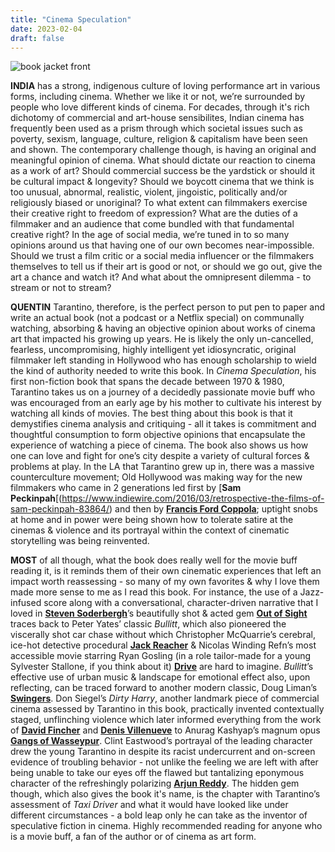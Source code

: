 ```yaml
---
title: "Cinema Speculation"
date: 2023-02-04
draft: false
---
```


![book jacket front](/cinema-speculation-cover.JPG "book cover jacket. all copyrights rest with the author & publisher")

__INDIA__ has a strong, indigenous culture of loving performance art in various forms, including cinema. Whether we like it or not, we’re surrounded by people who love different kinds of cinema. For decades, through it's rich dichotomy of commercial and art-house sensibilites, Indian cinema has frequently been used as a prism through which societal issues such as poverty, sexism, language, culture, religion & capitalism have been seen and shown. The contemporary challenge though, is having an original and meaningful opinion of cinema. What should dictate our reaction to cinema as a work of art? Should commercial success be the yardstick or should it be cultural impact & longevity? Should we boycott cinema that we think is too unusual, abnormal, realistic, violent, jingoistic, politically and/or religiously biased or unoriginal? To what extent can filmmakers exercise their creative right to freedom of expression? What are the duties of a filmmaker and an audience that come bundled with that fundamental creative right? In the age of social media, we’re tuned in to so many opinions around us that having one of our own becomes near-impossible. Should we trust a film critic or a social media influencer or the filmmakers themselves to tell us if their art is good or not, or should we go out, give the art a chance and watch it? And what about the omnipresent dilemma - to stream or not to stream? 

__QUENTIN__ Tarantino, therefore, is the perfect person to put pen to paper and write an actual book (not a podcast or a Netflix special) on communally watching, absorbing & having an objective opinion about works of cinema art that impacted his growing up years. He is likely the only un-cancelled, fearless, uncompromising, highly intelligent yet idiosyncratic, original filmmaker left standing in Hollywood who has enough scholarship to wield the kind of authority needed to write this book. In _Cinema Speculation_, his first non-fiction book that spans the decade between 1970 & 1980, Tarantino takes us on a journey of a decidedly passionate movie buff who was encouraged from an early age by his mother to cultivate his interest by watching all kinds of movies. The best thing about this book is that it demystifies cinema analysis and critiquing - all it takes is commitment and thoughtful consumption to form objective opinions that encapsulate the experience of watching a piece of cinema. The book also shows us how one can love and fight for one’s city despite a variety of cultural forces & problems at play. In the LA that Tarantino grew up in, there was a massive counterculture movement; Old Hollywood was making way for the new filmmakers who came in 2 generations led first by [__Sam Peckinpah__[(https://www.indiewire.com/2016/03/retrospective-the-films-of-sam-peckinpah-83864/) and then by [__Francis Ford Coppola__](https://www.filmcomment.com/article/myth-maker-francis-ford-coppola/); uptight snobs at home and in power were being shown how to tolerate satire at the cinemas & violence and its portrayal within the context of cinematic storytelling was being reinvented. 

__MOST__ of all though, what the book does really well for the movie buff reading it, is it reminds them of their own cinematic experiences that left an impact worth reassessing - so many of my own favorites & why I love them made more sense to me as I read this book. For instance, the use of a Jazz-infused score along with a conversational, character-driven narrative that I loved in [__Steven Soderbergh__](https://mubi.com/notebook/posts/steven-soderbergh-a-smooth-operator-for-21st-century-american-cinema)’s beautifully shot & acted gem [__Out of Sight__](https://www.theringer.com/movies/2020/6/26/21303604/out-of-sight-steven-soderbergh-break-george-clooney) traces back to Peter Yates’ classic _Bullitt_, which also pioneered the viscerally shot car chase without which Christopher McQuarrie’s cerebral, ice-hot detective procedural [__Jack Reacher__](https://www.hagerty.com/media/archived/jack-reacher-car-chase-is-every-bit-as-thrilling-as-the-combat/) & Nicolas Winding Refn’s most accessible movie starring Ryan Gosling (in a role tailor-made for a young Sylvester Stallone, if you think about it) [__Drive__](https://www.gq.com/story/drive-nicolas-winding-refn) are hard to imagine. _Bullitt_’s effective use of urban music & landscape for emotional effect also, upon reflecting, can be traced forward to another modern classic, Doug Liman’s [__Swingers__](https://tilt.goombastomp.com/film/swingers-at-25-to-love-and-dance-in-l-a/). Don Siegel’s _Dirty Harry_, another landmark piece of commercial cinema assessed by Tarantino in this book, practically invented contextually staged, unflinching violence which later informed everything from the work of [__David Fincher__](https://collider.com/what-is-fight-club-really-about-explained/) and [__Denis Villenueve__](https://www.filmcompanion.in/readers-articles/prisoners-ending-explained-denis-villeneuve-jake-gyllenhaal-hugh-jackman) to Anurag Kashyap’s magnum opus [__Gangs of Wasseypur__](https://www.thechakkar.com/home/studentscorner04). Clint Eastwood’s portrayal of the leading character drew the young Tarantino in despite its racist undercurrent and on-screen evidence of troubling behavior - not unlike the feeling we are left with after being unable to take our eyes off the flawed but tantalizing eponymous character of the refreshingly polarizing [__Arjun Reddy__](https://youtu.be/MIRLo6kpuHI). The hidden gem though, which also gives the book it's name, is the chapter with Tarantino’s assessment of _Taxi Driver_ and what it would have looked like under different circumstances - a bold leap only he can take as the inventor of speculative fiction in cinema. Highly recommended reading for anyone who is a movie buff, a fan of the author or of cinema as art form. 
